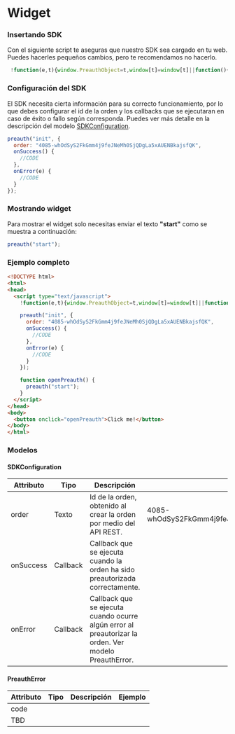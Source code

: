 # Widget

### Insertando SDK

Con el siguiente script te aseguras que nuestro SDK sea cargado en tu web. Puedes hacerles pequeños cambios, pero te recomendamos no hacerlo.

```javascript
 !function(e,t){window.PreauthObject=t,window[t]=window[t]||function(){(window[t].q=window[t].q||[]).push(arguments)};const n="script",o=document.createElement(n),c=document.getElementsByTagName(n)[0];o.async=1,o.src=e,c.parentNode.insertBefore(o,c)}("https://cdn.preauth.io/preauth.js","preauth");
```

### Configuración del SDK

El SDK necesita cierta información para su correcto funcionamiento, por lo que debes configurar el id de la orden y los callbacks que se ejecutaran en caso de éxito o fallo según corresponda. Puedes ver más detalle en la descripción del modelo [SDKConfiguration](widget.md#modelos).

```javascript
preauth("init", {
  order: "4085-whOdSyS2FkGmm4j9feJNeMh0SjQDgLa5xAUENBkajsfQK",
  onSuccess() {
    //CODE  
  },  
  onError(e) {
    //CODE
  }
});
```

### Mostrando widget

Para mostrar el widget solo necesitas enviar el texto **"start"** como se muestra a continuación:

```javascript
preauth("start");
```

### Ejemplo completo

```html
<!DOCTYPE html>
<html>
<head>
  <script type="text/javascript">
    !function(e,t){window.PreauthObject=t,window[t]=window[t]||function(){(window[t].q=window[t].q||[]).push(arguments)};const n="script",o=document.createElement(n),c=document.getElementsByTagName(n)[0];o.async=1,o.src=e,c.parentNode.insertBefore(o,c)}("https://cdn.preauth.io/preauth.js","preauth");

    preauth("init", {
      order: "4085-whOdSyS2FkGmm4j9feJNeMh0SjQDgLa5xAUENBkajsfQK",
      onSuccess() {
        //CODE  
      },  
      onError(e) {
        //CODE
      }
    });

    function openPreauth() {
      preauth("start");
    }
  </script>
</head>
<body>
  <button onclick="openPreauth">Click me!</button>
</body>
</html>
```

### Modelos

#### SDKConfiguration

| Attributo | Tipo     | Descripción                                                                                          | Ejemplo                                            |
| --------- | -------- | ---------------------------------------------------------------------------------------------------- | -------------------------------------------------- |
| order     | Texto    | Id de la orden, obtenido al crear la orden por medio del API REST.                                   | 4085-whOdSyS2FkGmm4j9feJNeMh0SjQDgLa5xAUENBkajsfQK |
| onSuccess | Callback | Callback que se ejecuta cuando la orden ha sido preautorizada correctamente.                         |                                                    |
| onError   | Callback | Callback que se ejecuta cuando ocurre algún error al preautorizar la orden. Ver modelo PreauthError. |                                                    |

#### PreauthError

| Attributo | Tipo | Descripción | Ejemplo |
| --------- | ---- | ----------- | ------- |
| code      |      |             |         |
| TBD       |      |             |         |

